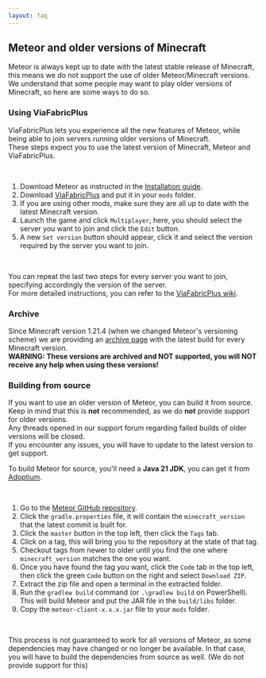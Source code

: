 ```yaml
---
layout: faq
---
```


## Meteor and older versions of Minecraft

Meteor is always kept up to date with the latest stable release of Minecraft, this means we do not support the use of
older Meteor/Minecraft versions. We understand that some people may want to play older versions of Minecraft, so here
are some ways to do so.

### Using ViaFabricPlus

ViaFabricPlus lets you experience all the new features of Meteor, while being able to join servers running older
versions of Minecraft.  
These steps expect you to use the latest version of Minecraft, Meteor and ViaFabricPlus.

<br>

1. Download Meteor as instructed in the [Installation guide](https://meteorclient.com/faq/installation).
2. Download [ViaFabricPlus](https://modrinth.com/mod/viafabricplus/versions) and put it in your `mods` folder.
3. If you are using other mods, make sure they are all up to date with the latest Minecraft version.
4. Launch the game and click `Multiplayer`; here, you should select the server you want to join and click the `Edit` button.
5. A new `Set version` button should appear, click it and select the version required by the server you want to join.

<br>

You can repeat the last two steps for every server you want to join, specifying accordingly the version of the server.  
For more detailed instructions, you can refer to
the [ViaFabricPlus wiki](https://github.com/ViaVersion/ViaFabricPlus/blob/main/docs/USAGE.md).

### Archive

Since Minecraft version 1.21.4 (when we changed Meteor's versioning scheme) we are providing an [archive page](/archive) with
the latest build for every Minecraft version.  
**WARNING: These versions are archived and NOT supported, you will NOT receive any help when using these versions!**

### Building from source

If you want to use an older version of Meteor, you can build it from source.  
Keep in mind that this is **not** recommended, as we do **not** provide support for older versions.  
Any threads opened in our support forum regarding failed builds of older versions will be closed.  
If you encounter any issues, you will have to update to the latest version to get support.

To build Meteor for source, you'll need a **Java 21 JDK**,
you can get it from [Adoptium](https://adoptium.net/temurin/releases/?package=jdk&version=21).

<br>

1. Go to the [Meteor GitHub repository](https://github.com/MeteorDevelopment/meteor-client).
2. Click the `gradle.properties` file, it will contain the `minecraft_version` that the latest commit is built for.
3. Click the `master` button in the top left, then click the `Tags` tab.
4. Click on a tag, this will bring you to the repository at the state of that tag.
5. Checkout tags from newer to older until you find the one where `minecraft_version` matches the one you want.
6. Once you have found the tag you want, click the `Code` tab in the top left,
   then click the green `Code` button on the right and select `Download ZIP`.
7. Extract the zip file and open a terminal in the extracted folder.
8. Run the `gradlew build` command (or `.\gradlew build` on PowerShell).
   This will build Meteor and put the JAR file in the `build/libs` folder.
9. Copy the `meteor-client-x.x.x.jar` file to your `mods` folder.

<br>

This process is not guaranteed to work for all versions of Meteor, as some dependencies may have changed or no longer be
available. In that case, you will have to build the dependencies from source as well. (We do not provide support for
this)
